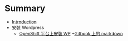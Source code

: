 # Summary

* [Introduction](README.md)
* 安裝 Wordpress
   * [OpenShift 平台上安裝 WP](openshift_ping_tai_shang_an_zhuang_wp.md)
   *[Gitbook 上的 markdown](gitbook上的markdown檔案.md)


